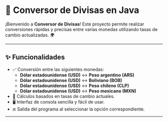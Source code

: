 # 💱 Conversor de Divisas en Java

¡Bienvenido a **Conversor de Divisas**! Este proyecto permite realizar conversiones rápidas y precisas entre varias monedas utilizando tasas de cambio actualizadas. 🌍

---

## ✨ Funcionalidades

- ✅ Conversión entre las siguientes monedas:
  - **Dólar estadounidense (USD)** ↔️ **Peso argentino (ARS)**
  - **Dólar estadounidense (USD)** ↔️ **Boliviano (BOB)**
  - **Dólar estadounidense (USD)** ↔️ **Peso chileno (CLP)**
  - **Dólar estadounidense (USD)** ↔️ **Peso mexicano (MXN)**
- 🔄 Cálculos basados en tasas de cambio actuales.
- 🖥️ Interfaz de consola sencilla y fácil de usar.
- 🔚 Salida del programa al seleccionar la opción correspondiente.

---
